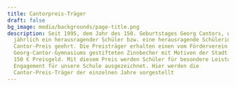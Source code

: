 ```yaml
---
title: Cantorpreis-Träger
draft: false
bg_image: media/backgrounds/page-title.png
description: Seit 1995, dem Jahr des 150. Geburtstages Georg Cantors, wird
  jährlich ein herausragender Schüler bzw. eine herausragende Schülerin mit dem
  Cantor-Preis geehrt. Die Preisträger erhalten einen vom Förderverein des
  Georg-Cantor-Gymnasiums gestifteten Zinnbecher mit Motiven der Stadt Halle und
  150 € Preisgeld. Mit diesem Preis werden Schüler für besondere Leistungen und
  Engagement für unsere Schule ausgezeichnet. Hier werden die
  Cantor-Preis-Träger der einzelnen Jahre vorgestellt
---
```

